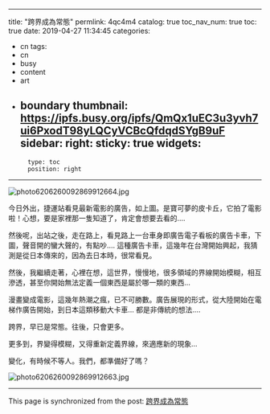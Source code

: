 
---
title: "跨界成為常態"
permlink: 4qc4m4
catalog: true
toc_nav_num: true
toc: true
date: 2019-04-27 11:34:45
categories:
- cn
tags:
- cn
- busy
- content
- art
- boundary
thumbnail: https://ipfs.busy.org/ipfs/QmQx1uEC3u3yvh7ui6PxodT98yLQCyVCBcQfdqdSYgB9uF
sidebar:
    right:
        sticky: true
widgets:
    -
        type: toc
        position: right
---


![photo6206260092869912664.jpg](https://ipfs.busy.org/ipfs/QmQx1uEC3u3yvh7ui6PxodT98yLQCyVCBcQfdqdSYgB9uF)

今日外出，捷運站看見最新電影的廣告，如上圖。是寶可夢的皮卡丘，它拍了電影啦！心想，要是家裡那一隻知道了，肯定會想要去看的.... 

然後呢，出站之後，走在路上，看見路上一台車身即廣告電子看板的廣告卡車，下圖，聲音開的蠻大聲的，有點吵.... 這種廣告卡車，這幾年在台灣開始興起，我猜測是從日本傳來的，因為去日本時，很常看見。

然後，我繼續走著，心裡在想，這世界，慢慢地，很多領域的界線開始模糊，相互滲透，甚至你開始無法定義一個東西是屬於哪一類的東西...

漫畫變成電影，這幾年熱潮之瘋，已不可勝數。廣告展現的形式，從大陸開始在電梯作廣告開始，到日本這類移動大卡車... 都是非傳統的想法....

跨界，早已是常態。往後，只會更多。

更多到，界變得模糊，又得重新定義界線，來適應新的現象...

變化，有時候不等人。我們，都準備好了嗎？

![photo6206260092869912663.jpg](https://ipfs.busy.org/ipfs/QmeTFhfkwhk9PYCtNiNzHjmJYJVcWvW8Xh1x3nnhnscK3Q)



- - -

This page is synchronized from the post: [跨界成為常態](https://steemit.com/@deanliu/4qc4m4)
